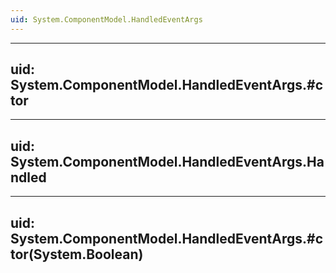 ```yaml
---
uid: System.ComponentModel.HandledEventArgs
---
```


---
uid: System.ComponentModel.HandledEventArgs.#ctor
---

---
uid: System.ComponentModel.HandledEventArgs.Handled
---

---
uid: System.ComponentModel.HandledEventArgs.#ctor(System.Boolean)
---
